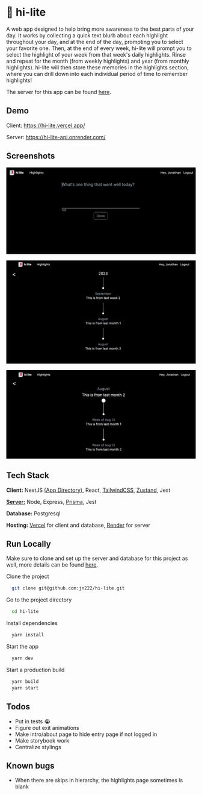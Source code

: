# 🔖 hi-lite

A web app designed to help bring more awareness to the best parts of your day. It works by collecting a quick text blurb about each highlight throughout your day, and at the end of the day, prompting you to select your favorite one. Then, at the end of every week, hi-lite will prompt you to select the highlight of your week from that week's daily highlights. Rinse and repeat for the month (from weekly highlights) and year (from monthly highlights). hi-lite will then store these memories in the highlights section, where you can drill down into each individual period of time to remember highlights!

The server for this app can be found [here](https://github.com/jn222/hi-lite-api).

## Demo

Client: https://hi-lite.vercel.app/

Server: https://hi-lite-api.onrender.com/

## Screenshots

![Main Page](public/main.png)

![Highlight Page 1](public/highlight_1.png)

![Highlight Page 2](public/highlight_2.png)

## Tech Stack

**Client:** NextJS [(App Directory)](https://nextjs.org/docs/getting-started/project-structure), React, [TailwindCSS](https://tailwindcss.com/), [Zustand](https://github.com/pmndrs/zustand), Jest

[**Server:**](https://github.com/jn222/hi-lite) Node, Express, [Prisma](https://www.prisma.io/), Jest

**Database:** Postgresql

**Hosting:** [Vercel](https://vercel.com) for client and database, [Render](https://render.com/) for server

## Run Locally

Make sure to clone and set up the server and database for this project as well, more details can be found [here](https://github.com/jn222/hi-lite-api).

Clone the project

```bash
  git clone git@github.com:jn222/hi-lite.git
```

Go to the project directory

```bash
  cd hi-lite
```

Install dependencies

```bash
  yarn install
```

Start the app

```bash
  yarn dev
```

Start a production build

```bash
  yarn build
  yarn start
```

## Todos

- Put in tests 😭
- Figure out exit animations
- Make intro/about page to hide entry page if not logged in
- Make storybook work
- Centralize stylings

## Known bugs

- When there are skips in hierarchy, the highlights page sometimes is blank
